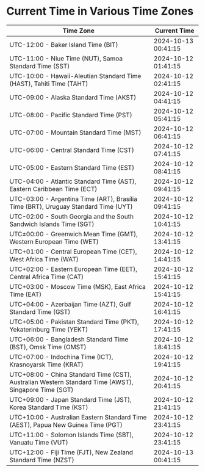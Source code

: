 # Current Time in Various Time Zones

| Time Zone | Current Time |
|-----------|--------------|
| UTC-12:00 - Baker Island Time (BIT) | 2024-10-13 00:41:15 |
| UTC-11:00 - Niue Time (NUT), Samoa Standard Time (SST) | 2024-10-12 01:41:15 |
| UTC-10:00 - Hawaii-Aleutian Standard Time (HAST), Tahiti Time (TAHT) | 2024-10-12 02:41:15 |
| UTC-09:00 - Alaska Standard Time (AKST) | 2024-10-12 04:41:15 |
| UTC-08:00 - Pacific Standard Time (PST) | 2024-10-12 05:41:15 |
| UTC-07:00 - Mountain Standard Time (MST) | 2024-10-12 06:41:15 |
| UTC-06:00 - Central Standard Time (CST) | 2024-10-12 07:41:15 |
| UTC-05:00 - Eastern Standard Time (EST) | 2024-10-12 08:41:15 |
| UTC-04:00 - Atlantic Standard Time (AST), Eastern Caribbean Time (ECT) | 2024-10-12 09:41:15 |
| UTC-03:00 - Argentina Time (ART), Brasília Time (BRT), Uruguay Standard Time (UYT) | 2024-10-12 09:41:15 |
| UTC-02:00 - South Georgia and the South Sandwich Islands Time (SGT) | 2024-10-12 10:41:15 |
| UTC±00:00 - Greenwich Mean Time (GMT), Western European Time (WET) | 2024-10-12 13:41:15 |
| UTC+01:00 - Central European Time (CET), West Africa Time (WAT) | 2024-10-12 14:41:15 |
| UTC+02:00 - Eastern European Time (EET), Central Africa Time (CAT) | 2024-10-12 15:41:15 |
| UTC+03:00 - Moscow Time (MSK), East Africa Time (EAT) | 2024-10-12 15:41:15 |
| UTC+04:00 - Azerbaijan Time (AZT), Gulf Standard Time (GST) | 2024-10-12 16:41:15 |
| UTC+05:00 - Pakistan Standard Time (PKT), Yekaterinburg Time (YEKT) | 2024-10-12 17:41:15 |
| UTC+06:00 - Bangladesh Standard Time (BST), Omsk Time (OMST) | 2024-10-12 18:41:15 |
| UTC+07:00 - Indochina Time (ICT), Krasnoyarsk Time (KRAT) | 2024-10-12 19:41:15 |
| UTC+08:00 - China Standard Time (CST), Australian Western Standard Time (AWST), Singapore Time (SGT) | 2024-10-12 20:41:15 |
| UTC+09:00 - Japan Standard Time (JST), Korea Standard Time (KST) | 2024-10-12 21:41:15 |
| UTC+10:00 - Australian Eastern Standard Time (AEST), Papua New Guinea Time (PGT) | 2024-10-12 23:41:15 |
| UTC+11:00 - Solomon Islands Time (SBT), Vanuatu Time (VUT) | 2024-10-12 23:41:15 |
| UTC+12:00 - Fiji Time (FJT), New Zealand Standard Time (NZST) | 2024-10-13 00:41:15 |
